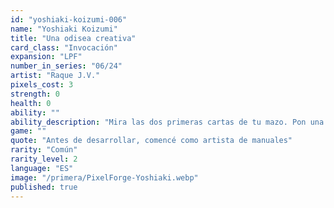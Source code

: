 ```yaml
---
id: "yoshiaki-koizumi-006"
name: "Yoshiaki Koizumi"
title: "Una odisea creativa"
card_class: "Invocación"
expansion: "LPF"
number_in_series: "06/24"
artist: "Raque J.V."
pixels_cost: 3
strength: 0
health: 0
ability: ""
ability_description: "Mira las dos primeras cartas de tu mazo. Pon una de ellas en tu mano y la otra al final de la baraja."
game: ""
quote: "Antes de desarrollar, comencé como artista de manuales"
rarity: "Común"
rarity_level: 2
language: "ES"
image: "/primera/PixelForge-Yoshiaki.webp"
published: true
---
```


